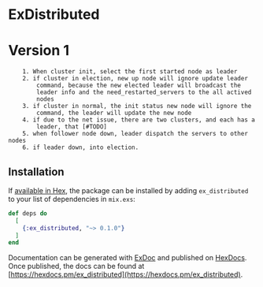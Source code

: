 # ExDistributed


# Version 1
        1. When cluster init, select the first started node as leader
        2. if cluster in election, new up node will ignore update leader
            command, because the new elected leader will broadcast the 
            leader info and the need_restarted_servers to the all actived
            nodes
        3. if cluster in normal, the init status new node will ignore the
            command, the leader will update the new node
        4. if due to the net issue, there are two clusters, and each has a
            leader, that [#TODO]
        5. when follower node down, leader dispatch the servers to other nodes
        6. if leader down, into election.

## Installation

If [available in Hex](https://hex.pm/docs/publish), the package can be installed
by adding `ex_distributed` to your list of dependencies in `mix.exs`:

```elixir
def deps do
  [
    {:ex_distributed, "~> 0.1.0"}
  ]
end
```

Documentation can be generated with [ExDoc](https://github.com/elixir-lang/ex_doc)
and published on [HexDocs](https://hexdocs.pm). Once published, the docs can
be found at [https://hexdocs.pm/ex_distributed](https://hexdocs.pm/ex_distributed).

